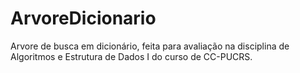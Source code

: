 # ArvoreDicionario
Arvore de busca em dicionário, feita para avaliação na disciplina de Algoritmos e Estrutura de Dados I do curso de CC-PUCRS.
